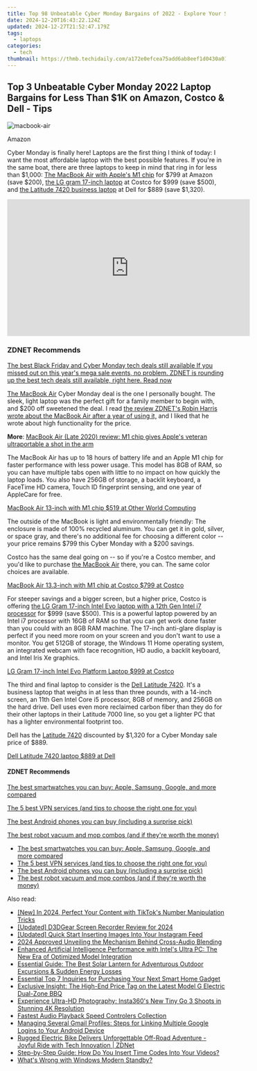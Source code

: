 ```yaml
---
title: Top 98 Unbeatable Cyber Monday Bargains of 2022 - Explore Your Savings on ZDNet
date: 2024-12-20T16:43:22.124Z
updated: 2024-12-27T21:52:47.179Z
tags:
  - laptops
categories:
  - tech
thumbnail: https://thmb.techidaily.com/a172e0efcea75add6ab8eef1d0430a010e6f31545b8fd2ecff1c5ec11c0e45ff.png
---
```


## Top 3 Unbeatable Cyber Monday 2022 Laptop Bargains for Less Than $1K on Amazon, Costco & Dell - Tips

![macbook-air](https://www.zdnet.com/a/img/resize/c9c6fb900c48deaba99d4551fe229875700c8509/2022/11/28/7923203e-c043-4be7-b6f6-1f39d24a267c/macbook-air-m1.jpg?auto=webp&width=1280)

Amazon

Cyber Monday is finally here! Laptops are the first thing I think of today: I want the most affordable laptop with the best possible features. If you're in the same boat, there are three laptops to keep in mind that ring in for less than $1,000: [The MacBook Air with Apple's M1 chip](https://buy.geni.us/Proxy.ashx?TSID=368250&GR%5FURL=https%3A%2F%2Fwww.amazon.com%2FApple-MacBook-13-inch-256GB-Storage%2Fdp%2FB08N5LNQCX%3Ftag%3Dzd-buy-button-20%26ascsubtag%3D%5F%5FCOM%5FCLICK%5FID%5F%5F%7C9726ad23-f28c-4202-9966-09e24683054e%7Cdtp&dtb=1) for $799 at Amazon (save $200), [the LG gram 17-inch laptop](https://www.anrdoezrs.net/links/9041660/type/dlg/sid/zd-%5F%5FCOM%5FCLICK%5FID%5F%5F-dtp/https://www.costco.com/lg-gram-17%22-intel-evo-platform-laptop---12th-gen-intel-i7-1260p---2560-x-1600-display---windows-11.product.100971154.html) at Costco for $999 (save $500), and [the Latitude 7420 business laptop](https://shop-links.co/link/?exclusive=1&publisher_slug=itechdaily19598&url=https%3A%2F%2Fwww.anrdoezrs.net%2Flinks%2F9041660%2Ftype%2Fdlg%2Fsid%2Fzd-%255F%255FCOM%255FCLICK%255FID%255F%255F-dtp%2Fhttps%3A%2F%2Fdeals.dell.com%2Fen-us%2Fproductdetail%2Ffqnp) at Dell for $889 (save $1,320). 

<!-- affiliate ads begin -->
<iframe width="560" height="315" src="https://www.youtube.com/embed/Rxyki8-Y630?si=dHLkIxG59zdlZeN0" title="YouTube video player" frameborder="0" allow="accelerometer; autoplay; clipboard-write; encrypted-media; gyroscope; picture-in-picture; web-share" referrerpolicy="strict-origin-when-cross-origin" allowfullscreen></iframe>
<!-- affiliate ads end -->

### **ZDNET** Recommends

[The best Black Friday and Cyber Monday tech deals still available If you missed out on this year's mega sale events, no problem. ZDNET is rounding up the best tech deals still available, right here.  Read now](https://www.zdnet.com/collection/cyber-monday/)

[The MacBook Air](https://buy.geni.us/Proxy.ashx?TSID=368250&GR%5FURL=https%3A%2F%2Fwww.amazon.com%2FApple-MacBook-13-inch-256GB-Storage%2Fdp%2FB08N5LNQCX%3Ftag%3Dzd-buy-button-20%26ascsubtag%3D%5F%5FCOM%5FCLICK%5FID%5F%5F%7C9726ad23-f28c-4202-9966-09e24683054e%7Cdtp&dtb=1) Cyber Monday deal is the one I personally bought. The sleek, light laptop was the perfect gift for a family member to begin with, and $200 off sweetened the deal. I read [the review ZDNET's Robin Harris wrote about the MacBook Air after a year of using it,](https://www.zdnet.com/article/m1-macbook-air-long-term-review/) and I liked that he wrote about high functionality for the price. 

**More**: [MacBook Air (Late 2020) review: M1 chip gives Apple's veteran ultraportable a shot in the arm](https://www.zdnet.com/product/apple-macbook-air-late-2020/)

The MacBook Air has up to 18 hours of battery life and an Apple M1 chip for faster performance with less power usage. This model has 8GB of RAM, so you can have multiple tabs open with little to no impact on how quickly the laptop loads. You also have 256GB of storage, a backlit keyboard, a FaceTime HD camera, Touch ID fingerprint sensing, and one year of AppleCare for free. 

[MacBook Air 13-inch with M1 chip $519 at Other World Computing](https://www.dpbolvw.net/click-3586864-13737027?url=https%3A%2F%2Feshop.macsales.com%2Fconfigure-my-mac%2Fapple-macbook-air-apple-silicon-13-inch-late-2020%3Futm%5Fsource%3Daffiliate%26utm%5Fmedium%3Dshoppingengine%26utm%5Fcampaign%3Dcj&amp;sid=zd-%5F%5FCOM%5FCLICK%5FID%5F%5F-dtp)

The outside of the MacBook is light and environmentally friendly: The enclosure is made of 100% recycled aluminum. You can get it in gold, silver, or space gray, and there's no additional fee for choosing a different color -- your price remains $799 this Cyber Monday with a $200 savings.

Costco has the same deal going on -- so if you're a Costco member, and you'd like to purchase [the MacBook Air](https://www.anrdoezrs.net/links/9041660/type/dlg/sid/zd-%5F%5FCOM%5FCLICK%5FID%5F%5F-dtp/https://www.costco.com/macbook-air-13.3%22---apple-m1-chip-8-core-cpu%2c-7-core-gpu---8gb-memory---256gb-ssd-silver.product.100688289.html) there, you can. The same color choices are available.

[MacBook Air 13.3-inch with M1 chip at Costco $799 at Costco](https://www.anrdoezrs.net/links/9041660/type/dlg/sid/zd-%5F%5FCOM%5FCLICK%5FID%5F%5F-dtp/https://www.costco.com/macbook-air-13.3%22---apple-m1-chip-8-core-cpu%2c-7-core-gpu---8gb-memory---256gb-ssd-silver.product.100688289.html)

For steeper savings and a bigger screen, but a higher price, Costco is offering [the LG Gram 17-inch Intel Evo laptop with a 12th Gen Intel i7 processor](https://www.anrdoezrs.net/links/9041660/type/dlg/sid/zd-%5F%5FCOM%5FCLICK%5FID%5F%5F-dtp/https://www.costco.com/lg-gram-17%22-intel-evo-platform-laptop---12th-gen-intel-i7-1260p---2560-x-1600-display---windows-11.product.100971154.html) for $999 (save $500). This is a powerful laptop powered by an Intel i7 processor with 16GB of RAM so that you can get work done faster than you could with an 8GB RAM machine. The 17-inch anti-glare display is perfect if you need more room on your screen and you don't want to use a monitor. You get 512GB of storage, the Windows 11 Home operating system, an integrated webcam with face recognition, HD audio, a backlit keyboard, and Intel Iris Xe graphics.

[LG Gram 17-inch Intel Evo Platform Laptop $999 at Costco](https://www.anrdoezrs.net/links/9041660/type/dlg/sid/zd-%5F%5FCOM%5FCLICK%5FID%5F%5F-dtp/https://www.costco.com/lg-gram-17%22-intel-evo-platform-laptop---12th-gen-intel-i7-1260p---2560-x-1600-display---windows-11.product.100971154.html)

The third and final laptop to consider is the [Dell Latitude 7420](https://shop-links.co/link/?exclusive=1&publisher_slug=itechdaily19598&url=https%3A%2F%2Fwww.anrdoezrs.net%2Flinks%2F9041660%2Ftype%2Fdlg%2Fsid%2Fzd-%255F%255FCOM%255FCLICK%255FID%255F%255F-dtp%2Fhttps%3A%2F%2Fdeals.dell.com%2Fen-us%2Fproductdetail%2Ffqnp). It's a business laptop that weighs in at less than three pounds, with a 14-inch screen, an 11th Gen Intel Core i5 processor, 8GB of memory, and 256GB on the hard drive. Dell uses even more reclaimed carbon fiber than they do for their other laptops in their Latitude 7000 line, so you get a lighter PC that has a lighter environmental footprint too. 

Dell has the [Latitude 7420](https://shop-links.co/link/?exclusive=1&publisher_slug=itechdaily19598&url=https%3A%2F%2Fwww.anrdoezrs.net%2Flinks%2F9041660%2Ftype%2Fdlg%2Fsid%2Fzd-%255F%255FCOM%255FCLICK%255FID%255F%255F-dtp%2Fhttps%3A%2F%2Fdeals.dell.com%2Fen-us%2Fproductdetail%2Ffqnp) discounted by $1,320 for a Cyber Monday sale price of $889\. 

[Dell Latitude 7420 laptop $889 at Dell](https://shop-links.co/link/?exclusive=1&publisher_slug=itechdaily19598&url=https%3A%2F%2Fwww.anrdoezrs.net%2Flinks%2F9041660%2Ftype%2Fdlg%2Fsid%2Fzd-%255F%255FCOM%255FCLICK%255FID%255F%255F-dtp%2Fhttps%3A%2F%2Fdeals.dell.com%2Fen-us%2Fproductdetail%2Ffqnp)

#### **ZDNET** Recommends

[The best smartwatches you can buy: Apple, Samsung, Google, and more compared](https://www.zdnet.com/article/best-smartwatch/ "The best smartwatches you can buy: Apple, Samsung, Google, and more compared")

[The 5 best VPN services (and tips to choose the right one for you)](https://www.zdnet.com/article/best-vpn/ "The 5 best VPN services (and tips to choose the right one for you)")

[The best Android phones you can buy (including a surprise pick)](https://www.zdnet.com/article/best-android-phone/ "The best Android phones you can buy (including a surprise pick)")

[The best robot vacuum and mop combos (and if they're worth the money)](https://www.zdnet.com/article/best-robot-vacuum-mop/ "The best robot vacuum and mop combos (and if they're worth the money)")

* [The best smartwatches you can buy: Apple, Samsung, Google, and more compared](https://www.zdnet.com/article/best-smartwatch/ "The best smartwatches you can buy: Apple, Samsung, Google, and more compared")
* [The 5 best VPN services (and tips to choose the right one for you)](https://www.zdnet.com/article/best-vpn/ "The 5 best VPN services (and tips to choose the right one for you)")
* [The best Android phones you can buy (including a surprise pick)](https://www.zdnet.com/article/best-android-phone/ "The best Android phones you can buy (including a surprise pick)")
* [The best robot vacuum and mop combos (and if they're worth the money)](https://www.zdnet.com/article/best-robot-vacuum-mop/ "The best robot vacuum and mop combos (and if they're worth the money)")

<ins class="adsbygoogle"
     style="display:block"
     data-ad-format="autorelaxed"
     data-ad-client="ca-pub-7571918770474297"
     data-ad-slot="1223367746"></ins>

<ins class="adsbygoogle"
     style="display:block"
     data-ad-client="ca-pub-7571918770474297"
     data-ad-slot="8358498916"
     data-ad-format="auto"
     data-full-width-responsive="true"></ins>

<span class="atpl-alsoreadstyle">Also read:</span>
<div><ul>
<li><a href="https://vp-tips.techidaily.com/new-in-2024-perfect-your-content-with-tiktoks-number-manipulation-tricks/"><u>[New] In 2024, Perfect Your Content with TikTok's Number Manipulation Tricks</u></a></li>
<li><a href="https://remote-screen-capture.techidaily.com/updated-d3dgear-screen-recorder-review-for-2024/"><u>[Updated] D3DGear Screen Recorder Review for 2024</u></a></li>
<li><a href="https://extra-skills.techidaily.com/updated-quick-start-inserting-images-into-your-instagram-feed/"><u>[Updated] Quick Start Inserting Images Into Your Instagram Feed</u></a></li>
<li><a href="https://some-approaches.techidaily.com/2024-approved-unveiling-the-mechanism-behind-cross-audio-blending/"><u>2024 Approved Unveiling the Mechanism Behind Cross-Audio Blending</u></a></li>
<li><a href="https://hardware-reviews.techidaily.com/enhanced-artificial-intelligence-performance-with-intels-ultra-pc-the-new-era-of-optimized-model-integration/"><u>Enhanced Artificial Intelligence Performance with Intel's Ultra PC: The New Era of Optimized Model Integration</u></a></li>
<li><a href="https://hardware-reviews.techidaily.com/essential-guide-the-best-solar-lantern-for-adventurous-outdoor-excursions-and-sudden-energy-losses/"><u>Essential Guide: The Best Solar Lantern for Adventurous Outdoor Excursions & Sudden Energy Losses</u></a></li>
<li><a href="https://hardware-reviews.techidaily.com/essential-top-7-inquiries-for-purchasing-your-next-smart-home-gadget/"><u>Essential Top 7 Inquiries for Purchasing Your Next Smart Home Gadget</u></a></li>
<li><a href="https://hardware-reviews.techidaily.com/exclusive-insight-the-high-end-price-tag-on-the-latest-model-g-electric-dual-zone-bbq/"><u>Exclusive Insight: The High-End Price Tag on the Latest Model G Electric Dual-Zone BBQ</u></a></li>
<li><a href="https://hardware-reviews.techidaily.com/experience-ultra-hd-photography-insta360s-new-tiny-go-3-shoots-in-stunning-4k-resolution/"><u>Experience Ultra-HD Photography: Insta360's New Tiny Go 3 Shoots in Stunning 4K Resolution</u></a></li>
<li><a href="https://extra-hints.techidaily.com/fastest-audio-playback-speed-controlers-collection/"><u>Fastest Audio Playback Speed Controlers Collection</u></a></li>
<li><a href="https://hardware-help.techidaily.com/managing-several-gmail-profiles-steps-for-linking-multiple-google-logins-to-your-android-device/"><u>Managing Several Gmail Profiles: Steps for Linking Multiple Google Logins to Your Android Device</u></a></li>
<li><a href="https://hardware-tips.techidaily.com/rugged-electric-bike-delivers-unforgettable-off-road-adventure-joyful-ride-with-tech-innovation-zdnet/"><u>Rugged Electric Bike Delivers Unforgettable Off-Road Adventure - Joyful Ride with Tech Innovation | ZDNet</u></a></li>
<li><a href="https://win-web.techidaily.com/step-by-step-guide-how-do-you-insert-time-codes-into-your-videos/"><u>Step-by-Step Guide: How Do You Insert Time Codes Into Your Videos?</u></a></li>
<li><a href="https://windows11.techidaily.com/whats-wrong-with-windows-modern-standby/"><u>What's Wrong with Windows Modern Standby?</u></a></li>
</ul></div>

